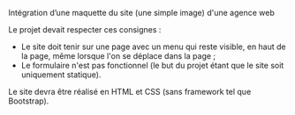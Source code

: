 Intégration d’une maquette du site (une simple image) d'une agence web

Le projet devait respecter ces consignes : 
  - Le site doit tenir sur une page avec un menu qui reste visible, en haut de la page, même lorsque l'on se déplace dans la page ;
  - Le formulaire n'est pas fonctionnel (le but du projet étant que le site soit uniquement statique).

Le site devra être réalisé en HTML et CSS (sans framework tel que Bootstrap).

